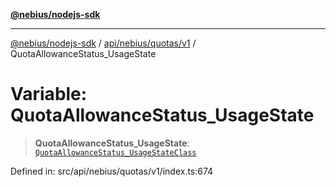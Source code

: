 [**@nebius/nodejs-sdk**](../../../../../README.md)

---

[@nebius/nodejs-sdk](../../../../../README.md) / [api/nebius/quotas/v1](../README.md) / QuotaAllowanceStatus_UsageState

# Variable: QuotaAllowanceStatus_UsageState

> **QuotaAllowanceStatus_UsageState**: [`QuotaAllowanceStatus_UsageStateClass`](../type-aliases/QuotaAllowanceStatus_UsageStateClass.md)

Defined in: src/api/nebius/quotas/v1/index.ts:674
